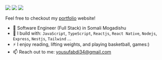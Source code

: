 [<img src="https://img.shields.io/badge/github-%2312100E.svg?&style=for-the-badge&logo=github&logoColor=white&color=black" />](https://github.com/YOUSUFABDI)
[<img src="https://img.shields.io/badge/linkedin-%230077B5.svg?&style=for-the-badge&logo=linkedin&logoColor=white" />](https://www.linkedin.com/in/yousuf-abdi-743194279/)
[<img src="https://img.shields.io/badge/instagram-%2312100E.svg?&style=for-the-badge&logo=instagram&color=405DE6" />](https://instagram.com/yusuf_cabd) 

Feel free to checkout my [portfolio]() website!
- 🏢 Software Engineer (Full Stack) in Somali Mogadishu
- 🧰 I build with: `JavaScript`, `TypeScript`, `Reactjs`, `React Native`, `Nodejs`, `Express`, `Nestjs`, `Tailwind` ...
- ⚡ I enjoy reading, lifting weights, and playing basketball, games:)
- 📫 Reach out to me: yousufabdi34@gmail.com
